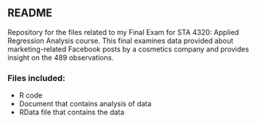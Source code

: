 ## README

Repository for the files related to my Final Exam for STA 4320: Applied Regression Analysis course. This final examines data provided about 
marketing-related Facebook posts by a cosmetics company and provides insight on the 489 observations. 

### Files included: 
- R code 
- Document that contains analysis of data
- RData file that contains the data

